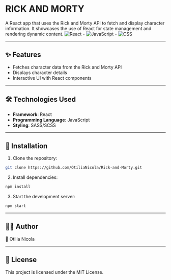 # RICK AND MORTY

A React app that uses the Rick and Morty API to fetch and display character information. It showcases the use of React for state management and rendering dynamic content.
![React](https://img.shields.io/badge/React-%2320232a.svg?style=flat&logo=react&logoColor=%2361DAFB) - ![JavaScript](https://img.shields.io/badge/JavaScript-%23F7DF1E.svg?style=flat&logo=javascript&logoColor=%23000) - ![CSS](https://img.shields.io/badge/CSS-%231572B6.svg?style=flat&logo=css3&logoColor=%23fff)
  
---

## ✨ Features

- Fetches character data from the Rick and Morty API
- Displays character details
- Interactive UI with React components

---

## 🛠 Technologies Used

- **Framework**: React
- **Programming Language**: JavaScript
- **Styling**: SASS/SCSS

---

## 🚀 Installation
1. Clone the repository:

```bash
git clone https://github.com/OtiliaNicola/Rick-and-Morty.git
```

2. Install dependencies:

```bash
npm install
```

3. Start the development server:

```bash
npm start
```

---

## 🧑‍💻 Author

👩 Otilia Nicola

---

## 📜 License

This project is licensed under the MIT License.
